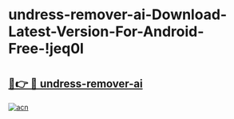 # undress-remover-ai-Download-Latest-Version-For-Android-Free-!jeq0l

# <h2><a href="https://upj442.esa.edu.pl?title=undress-remover-ai&ref=jeq0l">🔗👉 🔴 undress-remover-ai</a></h2>

[![acn](https://github.com/user-attachments/assets/0f9c940e-d8b0-45ae-aac7-cd30a18b3e1c)](https://upj442.esa.edu.pl?title=undress-remover-ai&ref=jeq0l)

